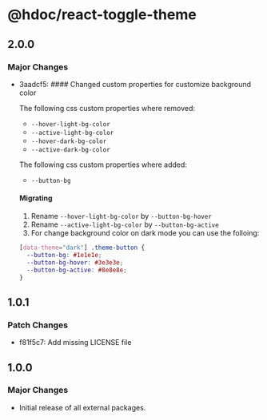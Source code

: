 # @hdoc/react-toggle-theme

## 2.0.0

### Major Changes

- 3aadcf5: #### Changed custom properties for customize background color

  The following css custom properties where removed:

  - `--hover-light-bg-color`
  - `--active-light-bg-color`
  - `--hover-dark-bg-color`
  - `--active-dark-bg-color`

  The following css custom properties where added:

  - `--button-bg`

  #### Migrating

  1. Rename `--hover-light-bg-color` by `--button-bg-hover`
  2. Rename `--active-light-bg-color` by `--button-bg-active`
  3. For change background color on dark mode you can use the folloing:

  ```css
  [data-theme="dark"] .theme-button {
    --button-bg: #1e1e1e;
    --button-bg-hover: #3e3e3e;
    --button-bg-active: #8e8e8e;
  }
  ```

## 1.0.1

### Patch Changes

- f81f5c7: Add missing LICENSE file

## 1.0.0

### Major Changes

- Initial release of all external packages.
